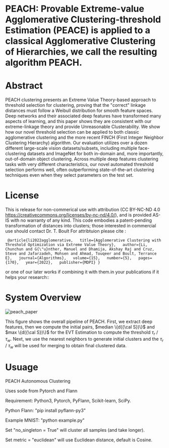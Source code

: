 # PEACH: Provable Extreme-value Agglomerative Clustering-threshold Estimation (PEACE) is applied to a classical Agglomerative Clustering of Hierarchies, we call the resulting algorithm PEACH.



# Abstract
PEACH clustering presents an Extreme Value Theory-based approach to threshold selection for clustering, proving that the "correct" linkage distances must follow a Weibull distribution for smooth feature spaces. Deep networks and their associated deep features have transformed many aspects of learning, and this paper shows they are consistent with our extreme-linkage theory and provide Unreasonable Clusterability.
We show how our novel threshold selection can be applied to both classic agglomerative clustering and the more recent FINCH (First Integer Neighbor Clustering Hierarchy) algorithm. Our evaluation utilizes over a dozen different large-scale vision datasets/subsets, including multiple face-clustering datasets and ImageNet for both in-domain and, more importantly, out-of-domain object clustering. Across  multiple deep features clustering tasks with very different characteristics, our novel automated threshold selection performs well, often outperforming state-of-the-art clustering techniques even when they select parameters on the test set.

# License
This is release for non-commerical use with attribution (CC BY-NC-ND 4.0 https://creativecommons.org/licenses/by-nc-nd/4.0/), and is provided AS-IS with no warranty of any kind.  This code embodies a patent-pending transformation of distances into clusters; those interested in commercial use should contact Dr. T. Boult
For attribtuion please cite :

     @article{li2022agglomerative,   title={Agglomerative Clustering with Threshold Optimization via Extreme Value Theory},   author={Li, Chunchun and G{\"u}nther, Manuel and Dhamija, Akshay Raj and Cruz, Steve and Jafarzadeh, Mohsen and Ahmad, Touqeer and Boult, Terrance E},   journal={Algorithms},   volume={15},   number={5},   pages={170},   year={2022},   publisher={MDPI} } 
  
  or one of our later works if combining it with them.in your publications if it helps your research::



# System Overview

![peach_paper](https://user-images.githubusercontent.com/20711687/206747297-171a1e57-c69b-49f2-8618-8bafc1f562df.jpg)

This figure shows the overall pipeline of PEACH. First, we extract deep features, then we compute the initial pairs, $median \{d({\cal S})\}$ and $max \{d({\cal S})\}$ for the EVT Estimation to compute the threshold $\tau_r$ / $\tau_w$. Next, we use the nearest neighbors to generate initial clusters and the $\tau_r$ / $\tau_w$ will be used for merging to obtain final clustered data.


# Usuage
PEACH Autonomous Clustering

Uses sode from Pytorch and Flann

Requirement: Python3, Pytorch, PyFlann, Scikit-learn, SciPy.

Python Flann: "pip install pyflann-py3"

Example MNIST: "python example.py" 

Set "no_singleton = True" will cluster all samples (and take longer).

Set metric = "euclidean" will use Euclidean distance, default is Cosine.

